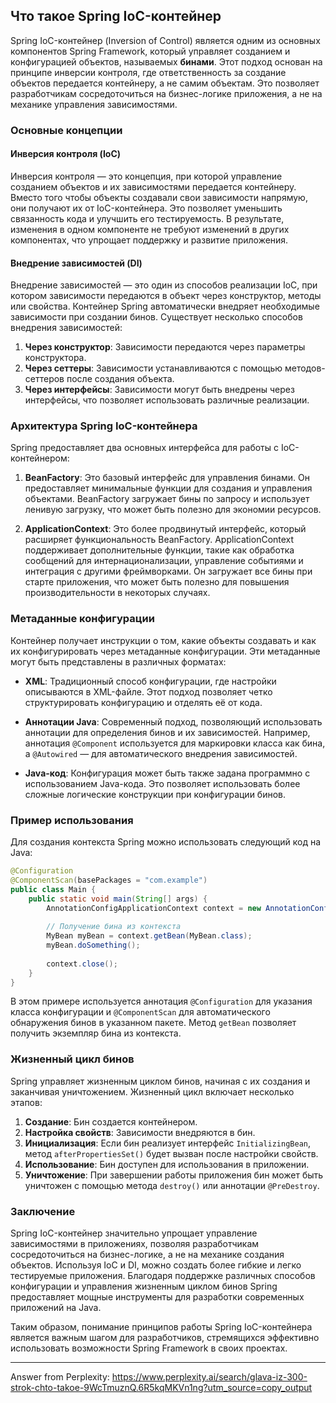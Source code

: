 ## Что такое Spring IoC-контейнер

Spring IoC-контейнер (Inversion of Control) является одним из основных компонентов Spring Framework, который управляет созданием и конфигурацией объектов, называемых **бинами**. Этот подход основан на принципе инверсии контроля, где ответственность за создание объектов передается контейнеру, а не самим объектам. Это позволяет разработчикам сосредоточиться на бизнес-логике приложения, а не на механике управления зависимостями.

### Основные концепции

#### Инверсия контроля (IoC)

Инверсия контроля — это концепция, при которой управление созданием объектов и их зависимостями передается контейнеру. Вместо того чтобы объекты создавали свои зависимости напрямую, они получают их от IoC-контейнера. Это позволяет уменьшить связанность кода и улучшить его тестируемость. В результате, изменения в одном компоненте не требуют изменений в других компонентах, что упрощает поддержку и развитие приложения.

#### Внедрение зависимостей (DI)

Внедрение зависимостей — это один из способов реализации IoC, при котором зависимости передаются в объект через конструктор, методы или свойства. Контейнер Spring автоматически внедряет необходимые зависимости при создании бинов. Существует несколько способов внедрения зависимостей:

1. **Через конструктор**: Зависимости передаются через параметры конструктора.
2. **Через сеттеры**: Зависимости устанавливаются с помощью методов-сеттеров после создания объекта.
3. **Через интерфейсы**: Зависимости могут быть внедрены через интерфейсы, что позволяет использовать различные реализации.

### Архитектура Spring IoC-контейнера

Spring предоставляет два основных интерфейса для работы с IoC-контейнером:

1. **BeanFactory**: Это базовый интерфейс для управления бинами. Он предоставляет минимальные функции для создания и управления объектами. BeanFactory загружает бины по запросу и использует ленивую загрузку, что может быть полезно для экономии ресурсов.

2. **ApplicationContext**: Это более продвинутый интерфейс, который расширяет функциональность BeanFactory. ApplicationContext поддерживает дополнительные функции, такие как обработка сообщений для интернационализации, управление событиями и интеграция с другими фреймворками. Он загружает все бины при старте приложения, что может быть полезно для повышения производительности в некоторых случаях.

### Метаданные конфигурации

Контейнер получает инструкции о том, какие объекты создавать и как их конфигурировать через метаданные конфигурации. Эти метаданные могут быть представлены в различных форматах:

- **XML**: Традиционный способ конфигурации, где настройки описываются в XML-файле. Этот подход позволяет четко структурировать конфигурацию и отделять её от кода.
  
- **Аннотации Java**: Современный подход, позволяющий использовать аннотации для определения бинов и их зависимостей. Например, аннотация `@Component` используется для маркировки класса как бина, а `@Autowired` — для автоматического внедрения зависимостей.

- **Java-код**: Конфигурация может быть также задана программно с использованием Java-кода. Это позволяет использовать более сложные логические конструкции при конфигурации бинов.

### Пример использования

Для создания контекста Spring можно использовать следующий код на Java:

```java
@Configuration
@ComponentScan(basePackages = "com.example")
public class Main {
    public static void main(String[] args) {
        AnnotationConfigApplicationContext context = new AnnotationConfigApplicationContext(Main.class);
        
        // Получение бина из контекста
        MyBean myBean = context.getBean(MyBean.class);
        myBean.doSomething();
        
        context.close();
    }
}
```

В этом примере используется аннотация `@Configuration` для указания класса конфигурации и `@ComponentScan` для автоматического обнаружения бинов в указанном пакете. Метод `getBean` позволяет получить экземпляр бина из контекста.

### Жизненный цикл бинов

Spring управляет жизненным циклом бинов, начиная с их создания и заканчивая уничтожением. Жизненный цикл включает несколько этапов:

1. **Создание**: Бин создается контейнером.
2. **Настройка свойств**: Зависимости внедряются в бин.
3. **Инициализация**: Если бин реализует интерфейс `InitializingBean`, метод `afterPropertiesSet()` будет вызван после настройки свойств.
4. **Использование**: Бин доступен для использования в приложении.
5. **Уничтожение**: При завершении работы приложения бин может быть уничтожен с помощью метода `destroy()` или аннотации `@PreDestroy`.

### Заключение

Spring IoC-контейнер значительно упрощает управление зависимостями в приложениях, позволяя разработчикам сосредоточиться на бизнес-логике, а не на механике создания объектов. Используя IoC и DI, можно создать более гибкие и легко тестируемые приложения. Благодаря поддержке различных способов конфигурации и управления жизненным циклом бинов Spring предоставляет мощные инструменты для разработки современных приложений на Java.

Таким образом, понимание принципов работы Spring IoC-контейнера является важным шагом для разработчиков, стремящихся эффективно использовать возможности Spring Framework в своих проектах.

---
Answer from Perplexity: https://www.perplexity.ai/search/glava-iz-300-strok-chto-takoe-9WcTmuznQ.6R5kqMKVn1ng?utm_source=copy_output
